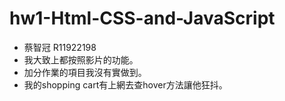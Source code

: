 # hw1-Html-CSS-and-JavaScript
- 蔡智冠 R11922198
- 我大致上都按照影片的功能。
- 加分作業的項目我沒有實做到。
- 我的shopping cart有上網去查hover方法讓他狂抖。